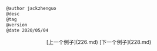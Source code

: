 
```markdown
@author jackzhenguo
@desc
@tag
@version 
@date 2020/05/04
```
		     

<center>[上一个例子](226.md)    [下一个例子](228.md)</center>